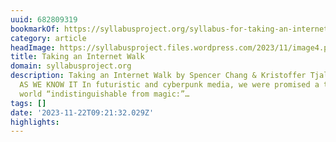 ```yaml
---
uuid: 682809319
bookmarkOf: https://syllabusproject.org/syllabus-for-taking-an-internet-walk/
category: article
headImage: https://syllabusproject.files.wordpress.com/2023/11/image4.png
title: Taking an Internet Walk
domain: syllabusproject.org
description: Taking an Internet Walk by Spencer Chang & Kristoffer Tjalve THE INTERNET
  AS WE KNOW IT In futuristic and cyberpunk media, we were promised a technological
  world “indistinguishable from magic:”…
tags: []
date: '2023-11-22T09:21:32.029Z'
highlights:
---
```



